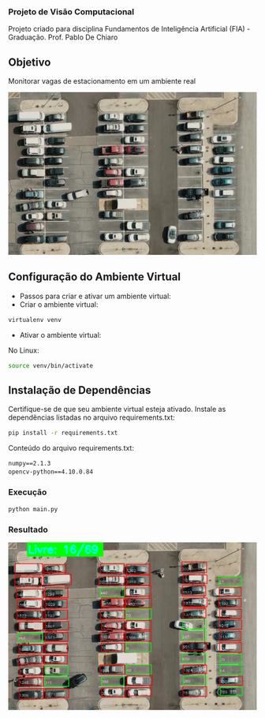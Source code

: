 ### Projeto de Visão Computacional
Projeto criado para disciplina Fundamentos de Inteligência Artificial (FIA) - Graduação. Prof. Pablo De Chiaro

## Objetivo 

Monitorar vagas de estacionamento em um ambiente real

![estacionamento](estacionamento.png)

## Configuração do Ambiente Virtual
- Passos para criar e ativar um ambiente virtual:
- Criar o ambiente virtual:

```bash
virtualenv venv
```
- Ativar o ambiente virtual:

No Linux:
```bash
source venv/bin/activate
```

## Instalação de Dependências
Certifique-se de que seu ambiente virtual esteja ativado. Instale as dependências listadas no arquivo requirements.txt:

```bash
pip install -r requirements.txt
```
Conteúdo do arquivo requirements.txt:
```txt
numpy==2.1.3
opencv-python==4.10.0.84
```

### Execução

```bash
python main.py
```

### Resultado

![Vagas livres](vagas-livres.png)